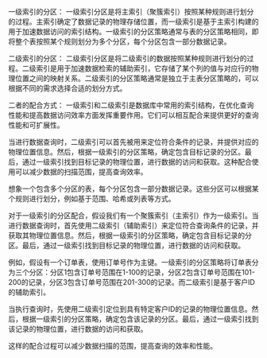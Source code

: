 一级索引的分区：
一级索引分区是将主索引（聚簇索引）按照某种规则进行划分的过程。主索引确定了数据记录的物理存储位置，而一级索引是基于主索引构建的用于加速数据访问的索引结构。一级索引的分区策略通常与表的分区策略相同，即将整个表按照某个规则划分为多个分区，每个分区包含一部分数据记录。

二级索引的分区：
二级索引分区是将二级索引的数据按照某种规则进行划分的过程。二级索引是用于加速数据检索的辅助索引，它存储了某个列的值与对应行的物理位置之间的映射关系。二级索引的分区策略通常是独立于主表分区策略的，可以根据不同的需求选择合适的划分方式。

二者的配合方式：
一级索引和二级索引是数据库中常用的索引结构，在优化查询性能和提高数据访问效率方面发挥重要作用。它们可以相互配合来提供更好的查询性能和可扩展性。

当进行数据查询时，二级索引可以首先被用来定位符合条件的记录，并提供对应的物理位置信息。然后，根据一级索引的分区策略，确定包含目标记录的分区。最后，通过一级索引找到目标记录的物理位置，进行数据的访问和获取。这种配合使用可以减少数据的扫描范围，提高查询效率。

想象一个包含多个分区的表，每个分区包含一部分数据记录。这些分区可以根据某个规则进行划分，例如基于范围、哈希或列表等方式。

对于一级索引的分区配合，假设我们有一个聚簇索引（主索引）作为一级索引。当进行数据查询时，首先使用二级索引（辅助索引）来定位符合查询条件的记录，并获取其物理位置信息。然后，根据一级索引的分区策略，确定包含目标记录的分区。最后，通过一级索引找到目标记录的物理位置，进行数据的访问和获取。

例如，假设有一个订单表，使用订单号作为主键。一级索引的分区策略将订单表分为三个分区：分区1包含订单号范围在1-100的记录，分区2包含订单号范围在101-200的记录，分区3包含订单号范围在201-300的记录。而二级索引是基于客户ID的辅助索引。

当执行查询时，先使用二级索引定位到具有特定客户ID的记录的物理位置信息。然后，根据一级索引的分区策略，确定包含该记录的分区。最后，通过一级索引找到该记录的物理位置，进行数据的访问和获取。

这样的配合过程可以减少数据扫描的范围，提高查询的效率和性能。

